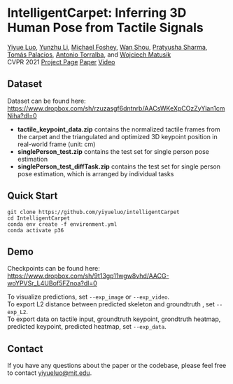 # IntelligentCarpet: Inferring 3D Human Pose from Tactile Signals
[Yiyue Luo](https://yyueluo.com/), [Yunzhu Li](http://people.csail.mit.edu/liyunzhu/), [Michael Foshey](https://www.csail.mit.edu/person/michael-foshey), [Wan Shou](https://showone90.wixsite.com/show), [Pratyusha Sharma](https://pratyushasharma.github.io/), [Tomás Palacios](http://www-mtl.mit.edu/wpmu/tpalacios/), [Antonio Torralba](https://groups.csail.mit.edu/vision/torralbalab/), and [Wojciech Matusik](https://cdfg.csail.mit.edu/wojciech)   
CVPR 2021 [Project Page]() [Paper]() [Video]()

## Dataset
Dataset can be found here: https://www.dropbox.com/sh/rzuzasgf6dntnrb/AACsWKeXpCOzZyYlan1cmNiha?dl=0

* __tactile_keypoint_data.zip__ contains the normalized tactile frames from the carpet and the triangulated and optimized 3D keypoint position in real-world frame (unit: cm)
* __singlePerson_test.zip__ contains the test set for single person pose estimation 
* __singlePerson_test_diffTask.zip__ contains the test set for single person pose estimation, which is arranged by individual tasks

## Quick Start
````
git clone https://github.com/yiyueluo/intelligentCarpet  
cd IntelligentCarpet   
conda env create -f environment.yml   
conda activate p36   
````

## Demo
Checkpoints can be found here: https://www.dropbox.com/sh/9t13gp11wgw8vhd/AACG-woYPVSr_L4UBof5FZnoa?dl=0 

To visualize predictions, set `--exp_image` or `--exp_video`.     
To export L2 distance between predicted skeleton and groundtruth , set `--exp_L2`.   
To export data on tactile input, groundtruth keypoint, grondtruth heatmap, predicted keypoint, predicted heatmap, set `--exp_data`.     


## Contact
If you have any questions about the paper or the codebase, please feel free to contact yiyueluo@mit.edu.
